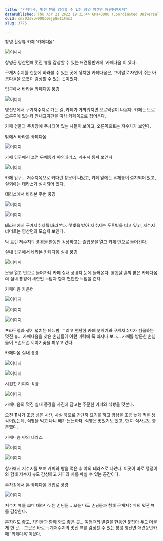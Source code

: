 ```yaml
---
title: "카페다옴, 멋진 뷰를 감상할 수 있는 창녕 영산면 애견동반카페"
datePublished: Thu Apr 21 2022 19:31:44 GMT+0000 (Coordinated Universal Time)
cuid: cm703s8lw000b09jp8w110ms3
slug: 3775

---
```



창녕 힐링뷰 카페 '카페다옴'

![이미지](https://cdn.hashnode.com/res/hashnode/image/upload/v1739255407204/7b873fe3-562c-4b13-9beb-2c59fd982dac.jpeg)

창녕군 영산면에 멋진 뷰를 감상할 수 있는 애견동반카페 '카페다옴'이 있다.

구계저수지를 한눈에 바라볼 수 있는 곳에 위치한 카페다옴은, 그야말로 자연이 주는 아름다움을 오븟이 감상할 수 있는 곳이었다.

입구에서 바라본 카페다옴 풍경

![이미지](https://cdn.hashnode.com/res/hashnode/image/upload/v1739255409294/18dd2950-5100-4df8-8fdb-9abc29b34d35.jpeg)

영산면에서 구계저수지로 가는 길, 카페가 가까워지면 오르막길이 나온다. 카페는 도로 오른쪽에 있는데 안내표지판을 따라 카페쪽으로 접어든다.

카페 건물과 주차장에 주차되어 있는 차들이 보이고, 오른쪽으로는 저수지가 보인다.

밖에서 바라본 카페다옴

![이미지](https://cdn.hashnode.com/res/hashnode/image/upload/v1739255411616/1bc0bd93-2a10-4cc7-a510-13884ce687a6.jpeg)

카페 입구에서 보면 우체통과 야외테라스, 저수지 등이 보인다

![이미지](https://cdn.hashnode.com/res/hashnode/image/upload/v1739255413836/06689ce4-5822-4839-a1c9-9fe792a7fc8a.jpeg)

카페 입구... 저수지쪽으로 커다란 창문이 나있고, 카페 앞에는 우체통이 설치되어 있고, 실외에는 테라스가 설치되어 있다.

테라스에서 바라본 주변 풍경

![이미지](https://cdn.hashnode.com/res/hashnode/image/upload/v1739255415997/7edf7930-cf4d-473a-87d0-d474aca385be.jpeg)

![이미지](https://cdn.hashnode.com/res/hashnode/image/upload/v1739255418111/bb716a19-f782-4cfc-99b7-d44a4dcb9ab5.jpeg)

테라스에서 구계저수지를 바라본다. 햇빛을 받아 저수지는 푸른빛을 띠고 있고, 저수지 너머로는 영산면의 모습이 보인다.

탁 트인 저수지의 풍경을 한동안 감상하고는 출입문을 열고 카페 안으로 들어간다.

실내 입구에서 바라본 카페다옴 실내 풍경

![이미지](https://cdn.hashnode.com/res/hashnode/image/upload/v1739255421044/c18f41eb-00c9-4da4-a500-218c2d43ca79.jpeg)

문을 열고 안으로 들어가니 카페 실내 풍경이 눈에 들어온다. 봄햇살 흠뻑 받은 카페다옴의 실내 풍경이 세련된 느낌과 함께 편안한 느낌을 준다.

카페다옴 카운터

![이미지](https://cdn.hashnode.com/res/hashnode/image/upload/v1739255422952/9f2bfb43-6c3d-4246-b056-4a58222a1df1.jpeg)

![이미지](https://cdn.hashnode.com/res/hashnode/image/upload/v1739255425524/6f473e29-510f-42b9-abc6-98edb0202bb5.jpeg)

![이미지](https://cdn.hashnode.com/res/hashnode/image/upload/v1739255427671/f39844c5-7302-442d-a5ce-2427c9a476ab.jpeg)

프라모델과 생기 넘치는 메뉴판, 그리고 편안한 카페 분위기와 구계저수지가 선물하는 멋진 뷰... 카페다옴을 찾은 손님들이 이런 매력에 푹 빠지나 보다... 카페를 방문한 손님들이 오손도손 이야기꽃을 피우고 있다.

카페다옴 실내 풍경

![이미지](https://cdn.hashnode.com/res/hashnode/image/upload/v1739255429741/f4dcaf75-7008-4725-a342-31e002da15cc.jpeg)

![이미지](https://cdn.hashnode.com/res/hashnode/image/upload/v1739255431719/111ea79a-bb78-41d9-9e9e-c36dc139c5fd.jpeg)

시원한 커피와 식빵

![이미지](https://cdn.hashnode.com/res/hashnode/image/upload/v1739255434696/468c86bf-cf96-4b0e-923f-2b18d8e03c99.jpeg)

카페다옴의 멋진 실내 풍경을 사진에 담고는 주문한 커피와 식빵을 맛본다.

오전 11시가 조금 넘은 시간, 사실 빵으로 간단히 요기를 하고 점심을 조금 늦게 먹을 생각이었는데, 식빵을 먹고 나니 배가 든든하다. 식빵은 맛있기도 했고, 한 끼 식사로도 충분했다.

카페다옴 야외 테라스

![이미지](https://cdn.hashnode.com/res/hashnode/image/upload/v1739255436972/645a1cc4-a474-4fd3-bcb7-728833b0d917.jpeg)

![이미지](https://cdn.hashnode.com/res/hashnode/image/upload/v1739255439133/d3d7fe5e-052c-4ba6-b56d-9f54e809cb92.jpeg)

창가에서 저수지를 보며 커피와 빵을 먹은 후 야외 테라스로 나왔다. 이곳이 바로 댕댕이와 함께 저수지 뷰도 감상하고 커피와 차를 마실 수 있는 공간이다.

주차장에서 본 카페다옴 진입로 풍경

![이미지](https://cdn.hashnode.com/res/hashnode/image/upload/v1739255441381/47042af6-455b-47b3-bf0d-ba8f820d8b54.jpeg)

저수지 뷰를 보며 대화나누는 손님들... 오늘 나도 손님들과 함께 구계저수지의 멋진 뷰를 감상한다.

혼자여도 좋고, 지인들과 함께 와도 좋은 곳... 여행객의 발길을 한동안 붙잡아 두고 머물게 한 곳... 그곳은 바로 구계저수지의 멋진 뷰를 감상할 수 있는 창녕 영산면 애견동반카페 '카페다옴'이었다.